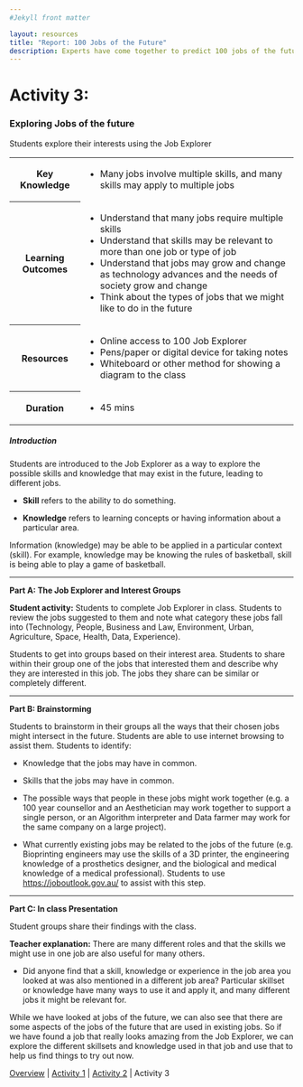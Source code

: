 ```yaml
---
#Jekyll front matter

layout: resources
title: "Report: 100 Jobs of the Future"
description: Experts have come together to predict 100 jobs of the future.
---
```

# Activity 3:
### Exploring Jobs of the future

<p class="intro">Students explore their interests using the Job Explorer</p>

<table class="resource-summary">
  <tr>
    <th>Key Knowledge</th>
      <td>
        <ul>
          <li>Many jobs involve multiple skills, and many skills may apply to multiple jobs</li>
        </ul>
      </td>
  </tr>
  <tr><th>Learning Outcomes</th> <td><ul><li>Understand that many jobs require multiple skills</li> <li>Understand that skills may be relevant to more than one job or type of job</li> <li>Understand that jobs may grow and change as technology advances and the needs of society grow and change</li> <li>Think about the types of jobs that we might like to do in the future</li></ul></td></tr>
  <tr><th>Resources</th> <td><ul><li>Online access to 100 Job Explorer</li>	<li>Pens/paper or digital device for taking notes</li>	<li>Whiteboard or other method for showing a diagram to the class</li></ul></td></tr>
  <tr><th>Duration</th> <td><ul><li>45 mins</li></ul></td></tr>
</table>

##### Introduction

Students are introduced to the Job Explorer as a way to explore the possible skills and knowledge that may exist in the future, leading to different jobs.

* **Skill** refers to the ability to do something.

* **Knowledge** refers to learning concepts or having information about a particular area.

Information (knowledge) may be able to be applied in a particular context (skill). For example, knowledge may be knowing the rules of basketball, skill is being able to play a game of basketball.

---

**Part A: The Job Explorer and Interest Groups**

**Student activity:** Students to complete Job Explorer in class. Students to review the jobs suggested to them and note what category these jobs fall into (Technology, People, Business and Law, Environment, Urban, Agriculture, Space, Health, Data, Experience).

Students to get into groups based on their interest area. Students to share within their group one of the jobs that interested them and describe why they are interested in this job. The jobs they share can be similar or completely different.

---

**Part B: Brainstorming**

Students to brainstorm in their groups all the ways that their chosen jobs might intersect in the future. Students are able to use internet browsing to assist them. Students to identify:

*	Knowledge that the jobs may have in common.

*	Skills that the jobs may have in common.

*	The possible ways that people in these jobs might work together (e.g. a 100 year counsellor and an Aesthetician may work together to support a single person, or an Algorithm interpreter and Data farmer may work for the same company on a large project).

*	What currently existing jobs may be related to the jobs of the future (e.g. Bioprinting engineers may use the skills of a 3D printer, the engineering knowledge of a prosthetics designer, and the biological and medical knowledge of a medical professional). Students to use <https://joboutlook.gov.au/> to assist with this step.

---

**Part C: In class Presentation**

Student groups share their findings with the class.

**Teacher explanation:** There are many different roles and that the skills we might use in one job are also useful for many others.

*	Did anyone find that a skill, knowledge or experience in the job area you looked at was also mentioned in a different job area? Particular skillset or knowledge have many ways to use it and apply it, and many different jobs it might be relevant for.

While we have looked at jobs of the future, we can also see that there are some aspects of the jobs of the future that are used in existing jobs. So if we have found a job that really looks amazing from the Job Explorer, we can explore the different skillsets and knowledge used in that job and use that to help us find things to try out now.

<p class="report-pagination"><a href="/resources/">Overview</a> | <a href="/resources/activity1/">Activity 1</a> | <a href="/resources/activity2/">Activity 2</a> | <span>Activity 3</span></p>
